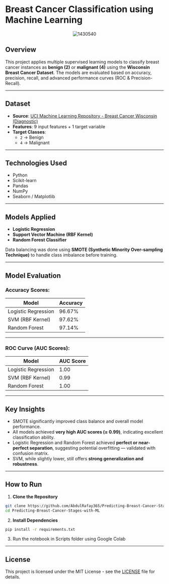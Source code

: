 # Breast Cancer Classification using Machine Learning
<p align="center">
  <img src="https://github.com/user-attachments/assets/21df4f2b-7be3-4b13-8871-d54588bfb5a5" alt="1430540" />
</p>

## Overview
This project applies multiple supervised learning models to classify breast cancer instances as **benign (2)** or **malignant (4)** using the **Wisconsin Breast Cancer Dataset**. The models are evaluated based on accuracy, precision, recall, and advanced performance curves (ROC & Precision-Recall).

---

## Dataset

- **Source**: [UCI Machine Learning Repository - Breast Cancer Wisconsin (Diagnostic)](https://archive.ics.uci.edu/ml/datasets/breast+cancer+wisconsin+(original))
- **Features**: 9 input features + 1 target variable
- **Target Classes**:
  - `2` → Benign
  - `4` → Malignant

---

## Technologies Used

- Python
- Scikit-learn
- Pandas
- NumPy
- Seaborn / Matplotlib

---

## Models Applied


- **Logistic Regression**
- **Support Vector Machine (RBF Kernel)**
- **Random Forest Classifier**

Data balancing was done using **SMOTE (Synthetic Minority Over-sampling Technique)** to handle class imbalance before training.

---

## Model Evaluation

### Accuracy Scores:

| Model                | Accuracy |
|---------------------|----------|
| Logistic Regression | 96.67%   |
| SVM (RBF Kernel)    | 97.62%   |
| Random Forest       | 97.14%   |

---

### ROC Curve (AUC Scores):

| Model                | AUC Score |
|---------------------|-----------|
| Logistic Regression | 1.00      |
| SVM (RBF Kernel)    | 0.99      |
| Random Forest       | 1.00      |

---

## Key Insights

- SMOTE significantly improved class balance and overall model performance.
- All models achieved **very high AUC scores (≥ 0.99)**, indicating excellent classification ability.
- Logistic Regression and Random Forest achieved **perfect or near-perfect separation**, suggesting potential overfitting — validated with confusion matrix.
- SVM, while slightly lower, still offers **strong generalization and robustness**.

---

## How to Run

1. **Clone the Repository**  
```bash
git clone https://github.com/AbdulRafay365/Predicting-Breast-Cancer-Stages-with-ML.git
cd Predicting-Breast-Cancer-Stages-with-ML
```

2. **Install Dependencies**
```bash
pip install -r requirements.txt
```

3. Run the notebook in Scripts folder using Google Colab

---

## License

This project is licensed under the MIT License - see the [LICENSE](LICENSE) file for details.
